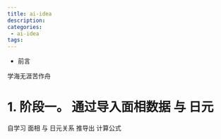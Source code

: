 ```yaml
---
title: ai-idea
description:
categories:
 - ai-idea
tags:
---
```


- 前言

学海无涯苦作舟

# 1. 阶段一。 通过导入面相数据 与 日元

自学习 面相 与 日元关系 推导出 计算公式

